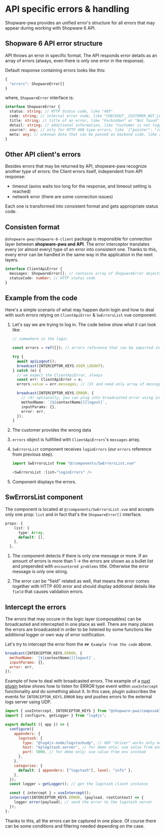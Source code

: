 # API specific errors & handling

Shopware-pwa provides an unified error's structure for all errors that may appear during working with Shopware 6 API.

## Shopware 6 API error structure

API throws an error in specific format. The API responds error details as an array of errors (always, even there is only one error in the response).

Default response containing errors looks like this:

```ts
{
  "errors": ShopwareError[]
}

```

where, `ShopwareError` interface is:

```ts
interface ShopwareError {
  status: string; // HTTP Status code, like "403"
  code: string; // internal error code, like "CHECKOUT__CUSTOMER_NOT_LOGGED_IN", or "VIOLATION::IS_BLANK_ERROR"
  title: string; // title of an error, like "Forbidden" or "Not found"
  detail: string; // additional information, like "Customer is not logged in."
  source?: any; // only for HTTP 400 type errors, like `{"pointer": "/email"}`
  meta: any; // unknown data that can be passed on backend side, like stacktrace in API's development mode
}
```

## Other API client's errors

Besides errors that may be returned by API, shopware-pwa recognize another type of errors: the Client errors itself, independent from API response:

- timeout (axios waits too long for the response, and timeout setting is reached)
- network error (there are some connection issues)

Each one is transformed into consistent format and gets appriopriate status code.

## Consisten format

`@shopware-pwa/shopware-6-client` package is responsible for connection layer between **shopware-pwa and API**. The error interceptor translates every (or almost every) type of an error into consistent one. Thanks to this, every error can be handled in the same way in the application in the next layers.

```ts
interface ClientApiError {
  messages: ShopwareError[]; // contains array of ShopwareError objects, even if it's an issue on axios side
  statusCode: number; // HTTP status code
}
```

## Example from the code

Here's a simple scenario of what may happen durin login and how to deal with such errors relying on `ClientApiError` & `SwErrorsList` vue component.

1. Let's say we are trying to log in. The code below show what it can look like:

   ```ts
   // somewhere in the logic

   const errors = ref([]); // errors reference that can be imported in the Vue component.

   try {
     await apiLogout();
     broadcast(INTERCEPTOR_KEYS.USER_LOGOUT);
   } catch (e) {
     // we expect the ClientApiError, always
     const err: ClientApiError = e;
     errors.value = err.messages; // (3) and need only array of messages to be displayed later on

     broadcast(INTERCEPTOR_KEYS.ERROR, {
       // (4) optionally, you can plug into broadcasted error using interceptors (useIntercept composable) to show notifications or do something with an error.
       methodName: `[${contextName}][logout]`,
       inputParams: {},
       error: err,
     });
   }
   ```

2. The customer provides the wrong data
3. `errors` object is fullfilled with `ClientApiErrors`'s `messages` array.
4. `SwErrorsList` component receives `loginErrors` (our `errors` reference from previous step).

   ```js
   import SwErrorsList from "@/components/SwErrorsList.vue"

   <SwErrorsList :list="loginErrors" />
   ```

5. Component displays the errors.

## SwErrorsList component

The component is located at `@/components/SwErrorsList.vue` and accepts only one prop: `list` and in fact that's the `ShopwareError[]` interface.

```ts
props: {
    list: {
      type: Array,
      default: [],
    },
  },
```

1. The component detects if there is only one message or more. If an amount of errors is more than 1 -> the errors are shown as a bullet list and prepended with `encountered problems` title. Otherwise the error message is only one string.

2. The error can be "field" related as well, that means the error comes together with HTTP 400 error and should display additional details like `field` that causes validation errors.

## Intercept the errors

The errors that may occure in the logic layer (composables) can be broadcasted and intercepted in one place as well. There are many places the errors are broadcasted in order to be listened by some functions like additional logger or own way of error notification.

Let's try to intercept the error from the `## Example from the code` above.

```js
broadcast(INTERCEPTOR_KEYS.ERROR, {
  methodName: `[${contextName}][logout]`,
  inputParams: {},
  error: err,
});
```

Example of how to deal with broadcasted errors. The example of a [nuxt plugin](https://nuxtjs.org/docs/2.x/directory-structure/plugins) below shows how to listen for ERROR type event within `useIntercept` functionality and do something about it. In this case, plugin subscribes the events for `INTERCEPTOR_KEYS.ERROR` key and pushes errors to the external logs server using UDP.

```js
import { useIntercept, INTERCEPTOR_KEYS } from "@shopware-pwa/composables";
import { configure, getLogger } from "log4js";

export default ({ app }) => {
  configure({
    appenders: {
      logstash: {
        type: "@log4js-node/logstashudp", // UDP "driver" works only on SSR
        host: "mylogstash.server", // for demo only; use value from env instead
        port: 5000, // for demo only; use value from env instead
      },
    },
    categories: {
      default: { appenders: ["logstash"], level: "info" },
    },
  });
  const logger = getLogger(); // get the logstash client instance

  const { intercept } = useIntercept();
  intercept(INTERCEPTOR_KEYS.ERROR, (payload, rootContext) => {
    logger.error(payload); // send the error to the logstash server
  });
};
```

Thanks to this, all the errors can be captured in one place. Of course there can be some conditions and filtering needed depending on the case.
